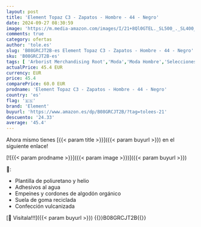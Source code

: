 ```yaml
---
layout: post
title: 'Element Topaz C3 - Zapatos - Hombre - 44 - Negro'
date: 2024-09-27 08:30:59
image: 'https://m.media-amazon.com/images/I/21+8Ql0GTEL._SL500_._SL400_.jpg'
comments: true
category: ofertas
author: 'tole.es'
slug: 'B08GRCJT2B-es Element Topaz C3 - Zapatos - Hombre - 44 - Negro'
sku: 'B08GRCJT2B-es'
tags: [ 'Arborist Merchandising Root','Moda','Moda Hombre','Selecciones de moda que son tendencia esta semana','Self Service','Special Features Stores','Zapatillas casual para hombre','Zapatillas deportivas y de moda para hombre','Zapatos para hombre','c8538d25-3af9-48d3-aeff-5f3ce5572a36_0','c8538d25-3af9-48d3-aeff-5f3ce5572a36_3301','element','zapatos','🇪🇸', ]
actualPrice: 45.4 EUR
currency: EUR
price: 45.4
comparePrice: 60.0 EUR
prodname: 'Element Topaz C3 - Zapatos - Hombre - 44 - Negro'
country: 'es'
flag: '🇪🇸'
brand: 'Element'
buyurl: 'https://www.amazon.es/dp/B08GRCJT2B/?tag=tolees-21'
descuento: '24.33'
average: '45.4'
---
```


Ahora mismo tienes [{{< param title >}}]({{< param buyurl >}}) en el siguiente enlace!

[![{{< param prodname >}}]({{< param image >}})]({{< param buyurl >}})

🔎:

- Plantilla de poliuretano y helio
- Adhesivos al agua
- Empeines y cordones de algodón orgánico
- Suela de goma reciclada
- Confección vulcanizada

[🛒 Visítala!!!]({{< param buyurl >}})
{{<world>}}B08GRCJT2B{{</world>}}
